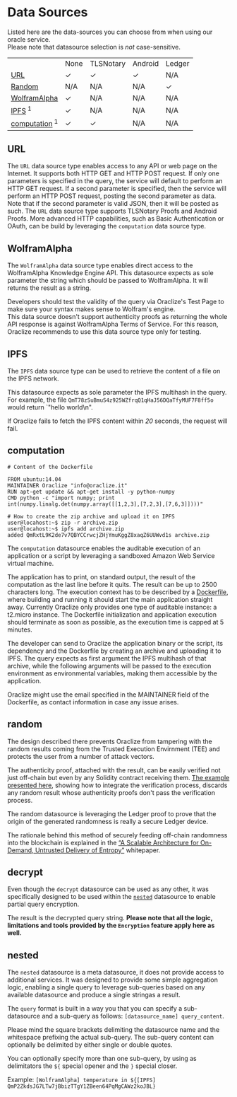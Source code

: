 # Data Sources

Listed here are the data-sources you can choose from when using our oracle service.<br>Please note that datasource selection is <i>not</i> case-sensitive.


<table>
  <tr>
    <td></td>
    <td>None</td>
    <td>TLSNotary</td>
    <td>Android</td>
    <td>Ledger</td>
  </tr>
  <tr>
    <td><a href="#datasources-url">URL</a></td>
    <td>✓</td>
    <td>✓</td>
    <td>✓</td>
    <td>N/A</td>
  </tr>
  <tr>
    <td><a href="#datasources-random">Random</a></td>
    <td>N/A</td>
    <td>N/A</td>
    <td>N/A</td>
    <td>✓</td>
  </tr>
  <tr>
    <td><a href="#datasources-wolframalpha">WolframAlpha</a></td>
    <td>✓</td>
    <td>N/A</td>
    <td>N/A</td>
    <td>N/A</td>
  </tr>
  <tr>
    <td><a href="#datasources-ipfs">IPFS</a><sup> 1</sup></td>
    <td>✓</td>
    <td>N/A</td>
    <td>N/A</td>
    <td>N/A</td>
  </tr>
  <tr>
    <td><a href="#datasources-computation">computation</a><sup> 1</sup></td>
    <td>✓</td>
    <td>✓</td>
    <td>N/A</td>
    <td>N/A</td>
  </tr>
</table>


## URL

The `URL` data source type enables access to any API or web page on the Internet. It supports both HTTP GET and HTTP POST request.
If only one parameters is specified in the query, the service will default to perform an HTTP GET request. If a second parameter is specified, then the service will perform an HTTP POST request, posting the second parameter as data. Note that if the second parameter is valid JSON, then it will be posted as such. The `URL` data source type supports TLSNotary Proofs and Android Proofs.
More advanced HTTP capabilities, such as Basic Authentication or OAuth, can be build by leveraging the `computation` data source type.

## WolframAlpha

The `WolframAlpha` data source type enables direct access to the WolframAlpha Knowledge Engine API. This datasource expects as sole parameter the string which should be passed to WolframAlpha. It will returns the result as a string.

<aside class="notice">
Developers should test the validity of the query via Oraclize's Test Page to make sure your syntax makes sense to Wolfram's engine.
</aside>
<aside class="notice">
This data source doesn't support authenticity proofs as returning the whole API response is against WolframAlpha Terms of Service. For this reason, Oraclize recommends to use this data source type only for testing.
</aside>


## IPFS

The `IPFS` data source type can be used to retrieve the content of a file on the IPFS network.

This datasource expects as sole parameter the IPFS multihash in the query. For example, the file `QmT78zSuBmuS4z925WZfrqQ1qHaJ56DQaTfyMUF7F8ff5o` would return `"hello world\n".

If Oraclize fails to fetch the IPFS content within <i>20</i> seconds, the request will fail.

## computation

```shell
# Content of the Dockerfile

FROM ubuntu:14.04
MAINTAINER Oraclize "info@oraclize.it"
RUN apt-get update && apt-get install -y python-numpy
CMD python -c "import numpy; print int(numpy.linalg.det(numpy.array([[1,2,3],[7,2,3],[7,6,3]])))"
```

```shell
# How to create the zip archive and upload it on IPFS
user@locahost:~$ zip -r archive.zip
user@locahost:~$ ipfs add archive.zip
added QmRxtL9K2de7v7QBYCCrwcjZHjYmuKggZ8xaqZ6UUWvd1s archive.zip
```
The `computation` datasource enables the auditable execution of an application or a script by leveraging a sandboxed Amazon Web Service virtual machine. 

The application has to print, on standard output, the result of the computation as the last line before it quits. The result can be up to 2500 characters long. The execution context has to be described by a <a href="https://docs.docker.com/engine/reference/builder/" target="_blank">Dockerfile</a>, where building and running it should start the main application straight away. Currently Oraclize only provides one type of auditable instance: a t2.micro instance.  The Dockerfile initialization and application execution should terminate as soon as possible, as the execution time is capped at 5 minutes.

The developer can send to Oraclize the application binary or the script, its dependency and the Dockerfile by creating an archive and uploading it to IPFS.
The query expects as first argument the IPFS multihash of that archive, while the following arguments will be passed to the execution environment as environmental variables, making them accessible by the application. 


<aside class="notice">
Oraclize might use the email specified in the MAINTAINER field of the Dockerfile, as contact information in case any issue arises.
</aside>

## random

The design described there prevents Oraclize from tampering with the random results coming from the Trusted Execution Envirnment (TEE) and protects the user from a number of attack vectors.

The authenticity proof, attached with the result, can be easily verified not just off-chain but even by any Solidity contract receiving them. <a href="https://github.com/oraclize/ethereum-examples/tree/master/solidity/random-datasource" target="_blank">The example presented here</a>, showing how to integrate the verification process, discards any random result whose authenticity proofs don't pass the verification process.

The random datasource is leveraging the Ledger proof to prove that the origin of the generated randomness is really a secure Ledger device.

The rationale behind this method of securely feeding off-chain randomness into the blockchain is explained in the <a target="_blank" href="http://www.oraclize.it/papers/random_datasource-rev1.pdf">“A Scalable Architecture for On-Demand, Untrusted Delivery of Entropy”</a> whitepaper.


## decrypt

Even though the `decrypt` datasource can be used as any other, it was specifically designed to be used within the <a href="#datasources-nested">`nested`</a> datasource to enable partial query encryption.


The result is the decrypted query string. **Please note that all the logic, limitations and tools provided by the `Encryption` feature apply here as well.**

## nested
The `nested` datasource is a meta datasource, it does not provide access to additional services. It was designed to provide some simple aggregation logic, enabling a single query to leverage sub-queries based on any available datasource and produce a single stringas a result.


The `query` format is built in a way you that you can specify a sub-datasource and a sub-query as follows: `[datasource_name] query_content`.

Please mind the square brackets delimiting the datasource name and the whitespace prefixing the actual sub-query. The sub-query content can optionally be delimited by either single or double quotes.


You can optionally specify more than one sub-query, by using as delimitators the `${` special opener and the `}` special closer.

Example: `[WolframAlpha] temperature in ${[IPFS] QmP2ZkdsJG7LTw7jBbizTTgY1ZBeen64PqMgCAWz2koJBL}`

